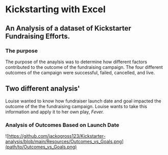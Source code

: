 # Kickstarting with Excel
## An Analysis of a dataset of Kickstarter Fundraising Efforts.
### The purpose 
The purpose of the anaylsis was to determine how different factors contributed to the outcome of the fundraising campaign. The four different outcomes of the campaign were successful, failed, cancelled, and live.
## Two different analysis' 
Louise wanted to know how fundraiser launch date and goal impacted the outcome of the the fundraising campaign. Louise wants to take this information and apply it to her own play, *Fever.*
### Analysis of Outcomes Based on Launch Date
![https://github.com/jackogross123/Kickstarter-analysis/blob/main/Resources/Outcomes_vs_Goals.png](path/to/Outcomes_vs_Goals.png)
